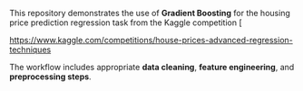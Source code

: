 This repository demonstrates the use of **Gradient Boosting** for the housing price prediction regression task from the Kaggle competition [

https://www.kaggle.com/competitions/house-prices-advanced-regression-techniques

The workflow includes appropriate **data cleaning**, **feature engineering**, and **preprocessing steps**.
